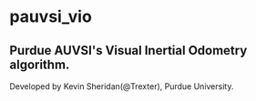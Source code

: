 # pauvsi_vio
## Purdue AUVSI's Visual Inertial Odometry algorithm.
Developed by Kevin Sheridan(@Trexter), Purdue University.
